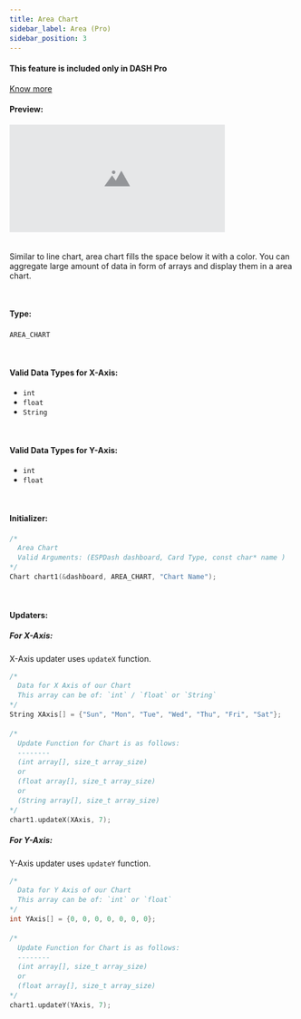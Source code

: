 ```yaml
---
title: Area Chart
sidebar_label: Area (Pro)
sidebar_position: 3
---
```


<div style={{ border: '1px solid rgba(255,0,0, 0.03)', padding: 20, borderRadius: 14, backgroundColor: 'rgba(255,0,0, 0.03)', maxWidth: 600 }}>
  <h4 style={{ fontWeight: '500', marginBottom: 5 }}>This feature is included only in DASH <span style={{ color: "#f54b42" }}>Pro</span></h4> <a href="https://espdash.pro" target="_blank">Know more</a>
</div>

#### Preview:

<img src="/img/v4/placeholder.png" width="380px" alt="Preview" />

<br/>
<br/>

Similar to line chart, area chart fills the space below it with a color. You can aggregate large amount of data in form of arrays and display them in a area chart.


<br/>

#### Type: 
`AREA_CHART`

<br/>

#### Valid Data Types for X-Axis:
- `int`
- `float`
- `String`

<br/>

#### Valid Data Types for Y-Axis:
- `int`
- `float`

<br/>

#### Initializer:
```cpp
/* 
  Area Chart
  Valid Arguments: (ESPDash dashboard, Card Type, const char* name )
*/
Chart chart1(&dashboard, AREA_CHART, "Chart Name");
```

<br/>

#### Updaters:

##### For X-Axis:
X-Axis updater uses `updateX` function.
```cpp
/*
  Data for X Axis of our Chart
  This array can be of: `int` / `float` or `String`
*/
String XAxis[] = {"Sun", "Mon", "Tue", "Wed", "Thu", "Fri", "Sat"};

/*
  Update Function for Chart is as follows:
  --------
  (int array[], size_t array_size)
  or
  (float array[], size_t array_size)
  or
  (String array[], size_t array_size)
*/
chart1.updateX(XAxis, 7);
```

##### For Y-Axis:
Y-Axis updater uses `updateY` function.
```cpp
/*
  Data for Y Axis of our Chart
  This array can be of: `int` or `float`
*/
int YAxis[] = {0, 0, 0, 0, 0, 0, 0};

/*
  Update Function for Chart is as follows:
  --------
  (int array[], size_t array_size)
  or 
  (float array[], size_t array_size)
*/
chart1.updateY(YAxis, 7);
```